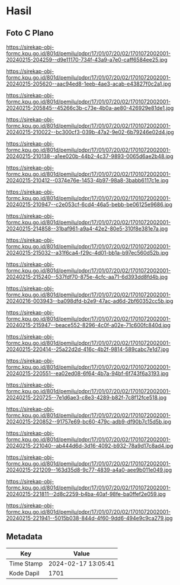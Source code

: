 # Hasil

## Foto C Plano

https://sirekap-obj-formc.kpu.go.id/801d/pemilu/pdpr/17/01/07/20/02/1701072002001-20240215-204259--d9e11170-734f-43a9-a7e0-caff6584ee25.jpg

https://sirekap-obj-formc.kpu.go.id/801d/pemilu/pdpr/17/01/07/20/02/1701072002001-20240215-205620--aac94ed8-1eeb-4ae3-acab-e43827f0c2a1.jpg

https://sirekap-obj-formc.kpu.go.id/801d/pemilu/pdpr/17/01/07/20/02/1701072002001-20240215-205845--45266c3b-c73e-4b0a-ae80-426929e81de1.jpg

https://sirekap-obj-formc.kpu.go.id/801d/pemilu/pdpr/17/01/07/20/02/1701072002001-20240215-210022--bc300cf3-039b-47a2-9e02-6b79246e02d4.jpg

https://sirekap-obj-formc.kpu.go.id/801d/pemilu/pdpr/17/01/07/20/02/1701072002001-20240215-210138--a1ee020b-44b2-4c37-9893-0065d6ae2b48.jpg

https://sirekap-obj-formc.kpu.go.id/801d/pemilu/pdpr/17/01/07/20/02/1701072002001-20240215-210412--0374e76e-1453-4b97-98a8-3babb6117c1e.jpg

https://sirekap-obj-formc.kpu.go.id/801d/pemilu/pdpr/17/01/07/20/02/1701072002001-20240215-210947--c2e053cf-6cd4-46a5-bebb-be06125e9686.jpg

https://sirekap-obj-formc.kpu.go.id/801d/pemilu/pdpr/17/01/07/20/02/1701072002001-20240215-214858--31baf961-a9a4-42e2-80e5-310f8e381e7a.jpg

https://sirekap-obj-formc.kpu.go.id/801d/pemilu/pdpr/17/01/07/20/02/1701072002001-20240215-215032--a31f6ca4-f29c-4d01-bb1a-b97ec560d52b.jpg

https://sirekap-obj-formc.kpu.go.id/801d/pemilu/pdpr/17/01/07/20/02/1701072002001-20240215-215240--537fdf70-875e-4cfc-aa71-6d393dd8fd4b.jpg

https://sirekap-obj-formc.kpu.go.id/801d/pemilu/pdpr/17/01/07/20/02/1701072002001-20240216-003943--ba098dfd-b2e9-47ac-ad6d-2bf60352cc5b.jpg

https://sirekap-obj-formc.kpu.go.id/801d/pemilu/pdpr/17/01/07/20/02/1701072002001-20240215-215947--beace552-8296-4c0f-a02e-71c600fc840d.jpg

https://sirekap-obj-formc.kpu.go.id/801d/pemilu/pdpr/17/01/07/20/02/1701072002001-20240215-220414--25a22d2d-416c-4b2f-9814-589cabc7e1d7.jpg

https://sirekap-obj-formc.kpu.go.id/801d/pemilu/pdpr/17/01/07/20/02/1701072002001-20240215-220551--ea02ed08-6f64-4b7a-94bf-6f743f6a3193.jpg

https://sirekap-obj-formc.kpu.go.id/801d/pemilu/pdpr/17/01/07/20/02/1701072002001-20240215-220725--7e1d6ae3-c8e3-4289-b82f-7c8f12fce518.jpg

https://sirekap-obj-formc.kpu.go.id/801d/pemilu/pdpr/17/01/07/20/02/1701072002001-20240215-220852--91757e69-bc60-479c-adb9-df90b7c15d5b.jpg

https://sirekap-obj-formc.kpu.go.id/801d/pemilu/pdpr/17/01/07/20/02/1701072002001-20240215-221040--ab444d6d-3d16-4092-b932-78a9d17c8ad4.jpg

https://sirekap-obj-formc.kpu.go.id/801d/pemilu/pdpr/17/01/07/20/02/1701072002001-20240215-221209--163d35d8-9c77-4839-a4a0-aee9b011e049.jpg

https://sirekap-obj-formc.kpu.go.id/801d/pemilu/pdpr/17/01/07/20/02/1701072002001-20240215-221811--2d8c2259-b4ba-40af-98fe-ba0ffef2e059.jpg

https://sirekap-obj-formc.kpu.go.id/801d/pemilu/pdpr/17/01/07/20/02/1701072002001-20240215-221941--5015b038-844d-4f60-9dd6-494e9c9ca279.jpg


## Metadata

| Key        | Value               |
| ---------- | ------------------- |
| Time Stamp | 2024-02-17 13:05:41 |
| Kode Dapil | 1701                |



